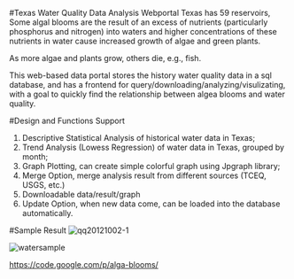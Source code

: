 #Texas Water Quality Data Analysis Webportal
Texas has 59 reservoirs, Some algal blooms are the result of an excess of nutrients (particularly phosphorus and nitrogen) into waters and higher concentrations of these nutrients in water cause increased growth of algae and green plants.

As more algae and plants grow, others die, e.g., fish.

This web-based data portal stores the history water quality data in a sql database, and has a frontend for query/downloading/analyzing/visulizating, with a goal to quickly find the relationship between algea blooms and water quality. 

#Design and Functions Support
1. Descriptive Statistical Analysis of historical water data in Texas;
2. Trend Analysis (Lowess Regression) of water data in Texas, grouped by month;
3. Graph Plotting, can create simple colorful graph using Jpgraph library;
4. Merge Option, merge analysis result from different sources (TCEQ, USGS, etc.)
5. Downloadable data/result/graph
6. Update Option, when new data come, can be loaded into the database automatically.

#Sample Result
![qq20121002-1](https://cloud.githubusercontent.com/assets/1396867/15703965/2a24ab70-27e0-11e6-8be1-de23b5e2a40d.jpg)

![watersample](https://cloud.githubusercontent.com/assets/1396867/15703964/2a138dd6-27e0-11e6-8162-e09e2d72f16a.jpg)

https://code.google.com/p/alga-blooms/

